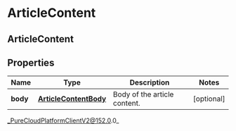 # ArticleContent

## ArticleContent

## Properties

|Name | Type | Description | Notes|
|------------ | ------------- | ------------- | -------------|
| **body** | [**ArticleContentBody**](ArticleContentBody) | Body of the article content. | [optional] |



_PureCloudPlatformClientV2@152.0.0_
